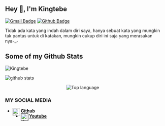 ## Hey 👋, I'm Kingtebe
[![Gmail Badge](https://img.seilds.io/badge/-Kingtebe01@gmail.com-c14438?style=flat&logo=Gmail&logoColor=white&link=mailto:Kingtebe01@gmail.com)](mailto:Kingtebe01@gmail.com) [![Github Badge](https://img.shields.io/badge/-Kingtebe-grey?style=flat&logo=github&logoColor=black&link=https://github.com/Kingtebe/)](https://www.github.com/Kingtebe/) <p align='left'>Tidak ada kata yang indah dalam diri saya, hanya sebuat kata yang mungkin tak pantas untuk di katakan, mungkin cukup diri ini saja yang merasakan nya-_-</p>
## Some of my Github Stats
<p align=left> <img src=https://komarev.com/ghpvc/?username=Kingtebe alt=Kingtebe /> </p>

![github stats](https://github-readme-stats.vercel.app/api?username=Kingtebe&show_icons=true&theme=dark)
<p align="center">
  <img src="https://github-readme-stats.vercel.app/api/top-langs/?username=storiku&layout=compact" alt="Top language">

### MY SOCIAL MEDIA
* [<img alt="Kingtebe Github" align="left" width="24px" src="https://cdn.jsdelivr.net/npm/simple-icons@v3/icons/github.svg" /><b>Github</b>](https://github.com/Kingtebe)<br />
* [<img alt="Kingtebe Github" align="left" width="24px" src="https://cdn.jsdelivr.net/npm/simple-icons@v3/icons/github.svg" /><b>Youtube</b>]()<br />
